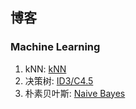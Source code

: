 ## 博客
### Machine Learning
1. kNN: [kNN](https://github.com/itchencheng/pythonml/issues/1)
2. 决策树: [ID3/C4.5](https://github.com/itchencheng/pythonml/issues/2)
3. 朴素贝叶斯: [Naive Bayes](https://github.com/itchencheng/pythonml/issues/3)
